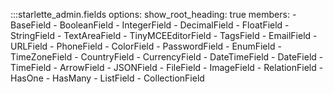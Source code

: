 :::starlette_admin.fields
    options:
        show_root_heading: true
        members:
              - BaseField
              - BooleanField
              - IntegerField
              - DecimalField
              - FloatField
              - StringField
              - TextAreaField
              - TinyMCEEditorField
              - TagsField
              - EmailField
              - URLField
              - PhoneField
              - ColorField
              - PasswordField
              - EnumField
              - TimeZoneField
              - CountryField
              - CurrencyField
              - DateTimeField
              - DateField
              - TimeField
              - ArrowField
              - JSONField
              - FileField
              - ImageField
              - RelationField
              - HasOne
              - HasMany
              - ListField
              - CollectionField
